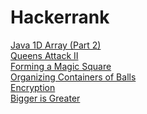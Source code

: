 # Hackerrank

<a href="https://www.hackerrank.com/challenges/java-1d-array/problem">Java 1D Array (Part 2)</a> <br>
<a href="https://www.hackerrank.com/challenges/queens-attack-2/problem">Queens Attack II</a> <br>
<a href="https://www.hackerrank.com/challenges/magic-square-forming/problem">Forming a Magic Square</a> <br>
<a href="https://www.hackerrank.com/challenges/organizing-containers-of-balls/problem">Organizing Containers of Balls</a> <br>
<a href="https://www.hackerrank.com/challenges/encryption/problem">Encryption</a> <br>
<a href="https://www.hackerrank.com/challenges/bigger-is-greater/problem">Bigger is Greater</a> <br>